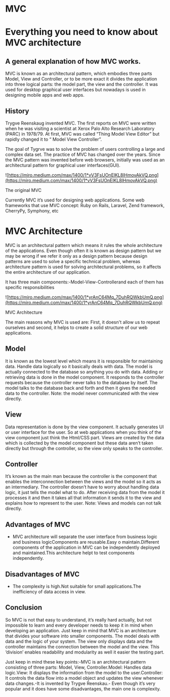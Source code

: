 # MVC

# **Everything you need to know about MVC architecture**

## A general explanation of how MVC works.

MVC is known as an architectural pattern, which embodies three parts Model, View and Controller, or to be more exact it divides the application into three logical parts: the model part, the view and the controller. It was used for desktop graphical user interfaces but nowadays is used in designing mobile apps and web apps.

## **History**

Trygve Reenskaug invented MVC. The first reports on MVC were written when he was visiting a scientist at Xerox Palo Alto Research Laboratory (PARC) in 1978/79. At first, MVC was called “Thing Model View Editor” but rapidly changed it to “ Model View Controller”.

The goal of Tygrve was to solve the problem of users controlling a large and complex data set. The practice of MVC has changed over the years. Since the MVC pattern was invented before web browsers, initially was used as an architectural pattern for graphical user interfaces(GUI).

![https://miro.medium.com/max/1400/1*vV3FsUOnElKL8lHmovAkVQ.png](https://miro.medium.com/max/1400/1*vV3FsUOnElKL8lHmovAkVQ.png)

The original MVC

Currently MVC it’s used for designing web applications. Some web frameworks that use MVC concept: Ruby on Rails, Laravel, Zend framework, CherryPy, Symphony, etc

# **MVC Architecture**

MVC is an architectural pattern which means it rules the whole architecture of the applications. Even though often it is known as design pattern but we may be wrong if we refer it only as a design pattern because design patterns are used to solve a specific technical problem, whereas architecture pattern is used for solving architectural problems, so it affects the entire architecture of our application.

It has three main components:-Model-View-Controllerand each of them has specific responsibilities

![https://miro.medium.com/max/1400/1*yrAnC64Mq_7DuhRQWkbUmQ.png](https://miro.medium.com/max/1400/1*yrAnC64Mq_7DuhRQWkbUmQ.png)

MVC Architecture

The main reasons why MVC is used are: First, it doesn't allow us to repeat ourselves and second, it helps to create a solid structure of our web applications.

## **Model**

It is known as the lowest level which means it is responsible for maintaining data. Handle data logically so it basically deals with data. The model is actually connected to the database so anything you do with data. Adding or retrieving data is done in the model component. It responds to the controller requests because the controller never talks to the database by itself. The model talks to the database back and forth and then it gives the needed data to the controller. Note: the model never communicated with the view directly.

## **View**

Data representation is done by the view component. It actually generates UI or user interface for the user. So at web applications when you think of the view component just think the Html/CSS part. Views are created by the data which is collected by the model component but these data aren’t taken directly but through the controller, so the view only speaks to the controller.

## **Controller**

It’s known as the main man because the controller is the component that enables the interconnection between the views and the model so it acts as an intermediary. The controller doesn’t have to worry about handling data logic, it just tells the model what to do. After receiving data from the model it processes it and then it takes all that information it sends it to the view and explains how to represent to the user. Note: Views and models can not talk directly.

## **Advantages of MVC**

- MVC architecture will separate the user interface from business logic and business logicComponents are reusable.Easy o maintain.Different components of the application in MVC can be independently deployed and maintained.This architecture helpt to test components independently.

## **Disadvantages of MVC**

- The complexity is high.Not suitable for small applications.The inefficiency of data access in view.

## **Conclusion**

So MVC is not that easy to understand, it’s really hard actually, but not impossible to learn and every developer needs to keep it in mind when developing an application. Just keep in mind that MVC is an architecture that divides your software into smaller components. The model deals with data and the logic of your system. The view only displays data and the controller maintains the connection between the model and the view. This ‘division’ enables readability and modularity as well it easier the testing part.

Just keep in mind these key points:-MVC is an architectural pattern consisting of three parts: Model, View, Controller.Model: Handles data logic.View: It displays the information from the model to the user.Controller: It controls the data flow into a model object and updates the view whenever data changes.-It is invented by Trygve Reenskau.- Even though it’s very popular and it does have some disadvantages, the main one is complexity.